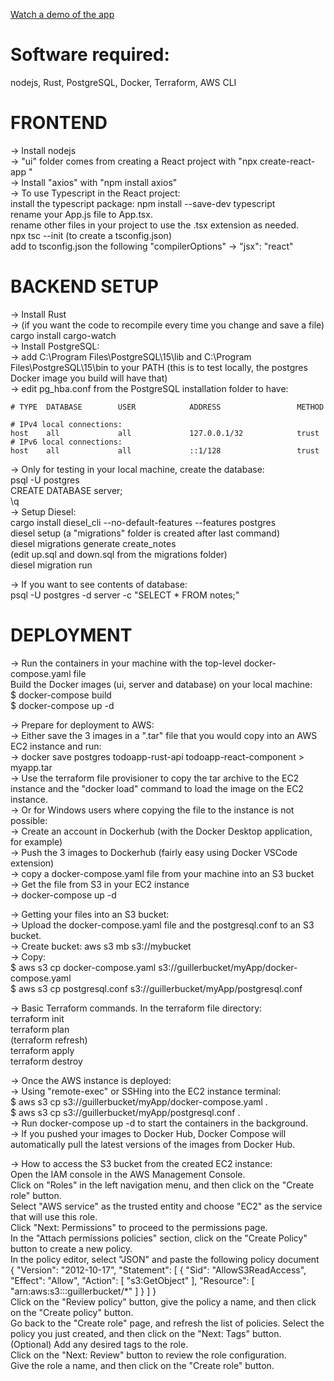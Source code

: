 [Watch a demo of the app](https://vimeo.com/815841392)


# Software required:
nodejs, Rust, PostgreSQL, Docker, Terraform, AWS CLI


# FRONTEND
-> Install nodejs  
-> "ui" folder comes from creating a React project with "npx create-react-app <name>"  
-> Install "axios" with "npm install axios"  
-> To use Typescript in the React project:  
  install the typescript package: npm install --save-dev typescript  
  rename your App.js file to App.tsx.  
  rename other files in your project to use the .tsx extension as needed.  
  npx tsc --init (to create a tsconfig.json)  
  add to tsconfig.json the following "compilerOptions" -> "jsx": "react"  


# BACKEND SETUP
-> Install Rust  
-> (if you want the code to recompile every time you change and save a file) cargo install cargo-watch  
-> Install PostgreSQL:  
  -> add C:\Program Files\PostgreSQL\15\lib and C:\Program Files\PostgreSQL\15\bin to your PATH (this is to test locally, the postgres Docker image you build will have that)  
  -> edit pg_hba.conf from the PostgreSQL installation folder to have:
```
# TYPE  DATABASE        USER            ADDRESS                 METHOD

# IPv4 local connections:
host    all             all             127.0.0.1/32            trust
# IPv6 local connections:
host    all             all             ::1/128                 trust
```
  -> Only for testing in your local machine, create the database:  
  psql -U postgres  
  CREATE DATABASE server;  
  \q  
-> Setup Diesel:  
  cargo install diesel_cli --no-default-features --features postgres  
  diesel setup (a "migrations" folder is created after last command)  
  diesel migrations generate create_notes  
  (edit up.sql and down.sql from the migrations folder)  
  diesel migration run  

-> If you want to see contents of database:  
psql -U postgres -d server -c "SELECT * FROM notes;"  


# DEPLOYMENT
-> Run the containers in your machine with the top-level docker-compose.yaml file  
Build the Docker images (ui, server and database) on your local machine:  
$ docker-compose build  
$ docker-compose up -d  

-> Prepare for deployment to AWS:  
  -> Either save the 3 images in a ".tar" file that you would copy into an AWS EC2 instance and run:  
    -> docker save postgres todoapp-rust-api todoapp-react-component > myapp.tar  
    -> Use the terraform file provisioner to copy the tar archive to the EC2 instance and the "docker load" command to load the image on the EC2 instance.  
  -> Or for Windows users where copying the file to the instance is not possible:  
    -> Create an account in Dockerhub (with the Docker Desktop application, for example)  
    -> Push the 3 images to Dockerhub (fairly easy using Docker VSCode extension)  
    -> copy a docker-compose.yaml file from your machine into an S3 bucket  
    -> Get the file from S3 in your EC2 instance  
    -> docker-compose up -d  

-> Getting your files into an S3 bucket:  
  -> Upload the docker-compose.yaml file and the postgresql.conf to an S3 bucket.  
  -> Create bucket: aws s3 mb s3://mybucket  
  -> Copy:   
  $ aws s3 cp docker-compose.yaml s3://guillerbucket/myApp/docker-compose.yaml  
  $ aws s3 cp postgresql.conf s3://guillerbucket/myApp/postgresql.conf  

-> Basic Terraform commands. In the terraform file directory:  
terraform init  
terraform plan  
(terraform refresh)  
terraform apply  
terraform destroy  

-> Once the AWS instance is deployed:  
  -> Using "remote-exec" or SSHing into the EC2 instance terminal:  
    $ aws s3 cp s3://guillerbucket/myApp/docker-compose.yaml .  
    $ aws s3 cp s3://guillerbucket/myApp/postgresql.conf .  
  -> Run docker-compose up -d to start the containers in the background.  
  -> If you pushed your images to Docker Hub, Docker Compose will automatically pull the latest versions of the images from Docker Hub.  

-> How to access the S3 bucket from the created EC2 instance:  
Open the IAM console in the AWS Management Console.  
Click on "Roles" in the left navigation menu, and then click on the "Create role" button.  
Select "AWS service" as the trusted entity and choose "EC2" as the service that will use this role.  
Click "Next: Permissions" to proceed to the permissions page.  
In the "Attach permissions policies" section, click on the "Create Policy" button to create a new policy.  
In the policy editor, select "JSON" and paste the following policy document  
{
  "Version": "2012-10-17",
  "Statement": [
    {
      "Sid": "AllowS3ReadAccess",
      "Effect": "Allow",
      "Action": [
        "s3:GetObject"
      ],
      "Resource": [
        "arn:aws:s3:::guillerbucket/*"
      ]
    }
  ]
}  
Click on the "Review policy" button, give the policy a name, and then click on the "Create policy" button.  
Go back to the "Create role" page, and refresh the list of policies. Select the policy you just created, and then click on the "Next: Tags" button.  
(Optional) Add any desired tags to the role.  
Click on the "Next: Review" button to review the role configuration.  
Give the role a name, and then click on the "Create role" button.  

